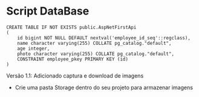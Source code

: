 # Script DataBase

```
CREATE TABLE IF NOT EXISTS public.AspNetFirstApi
(
    id bigint NOT NULL DEFAULT nextval('employee_id_seq'::regclass),
    name character varying(255) COLLATE pg_catalog."default",
    age integer,
    photo character varying(255) COLLATE pg_catalog."default",
    CONSTRAINT employee_pkey PRIMARY KEY (id)
)

```
Versão 1.1: Adicionado captura e download de imagens
* Crie uma pasta Storage dentro do seu projeto para armazenar imagens